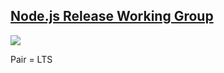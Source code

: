 ## [Node.js Release Working Group](https://github.com/nodejs/Release/blob/master/README.md#nodejs-release-working-group)

![](images/node-schedule.svg)

Pair = LTS
